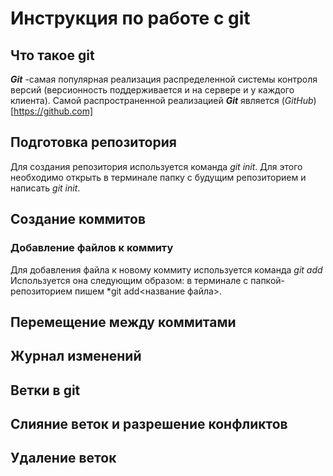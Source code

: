 # Инструкция по работе с git

## Что такое git

***Git*** -самая популярная реализация распределенной системы контроля версий (версионность поддерживается и на сервере и у каждого клиента). Самой распространенной реализацией ***Git*** является (*GitHub*)[https://github.com]

## Подготовка репозитория
Для создания репозитория используется команда *git init*. Для этого необходимо открыть в терминале папку с будущим репозиторием и написать *git init*.

## Создание коммитов

### Добавление файлов к коммиту
Для добавления файла к новому коммиту используется команда *git add* Используется она следующим образом: в терминале с папкой-репозиторием пишем *git add<название файла>.

## Перемещение между коммитами

## Журнал изменений

## Ветки в git

## Слияние веток и разрешение конфликтов

 ## Удаление веток

